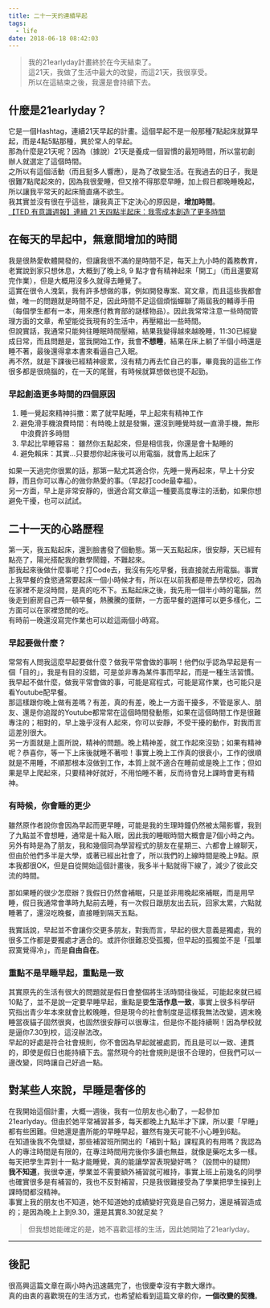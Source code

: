 ```yaml
---
title: 二十一天的連續早起
tags:
  - life
date: 2018-06-18 08:42:03
---
```


> 我的21earlyday計畫終於在今天結束了。  
> 這21天，我做了生活中最大的改變，而這21天，我很享受。  
> 所以在這結束之後，我還是會持續下去。  
## 什麼是21earlyday？

它是一個Hashtag，連續21天早起的計畫。這個早起不是一般那種7點起床就算早起，而是4點5點那種，異於常人的早起。  
那為什麼是21天呢？因為（據說）21天是養成一個習慣的最短時間，所以當初創辦人就選定了這個時間。  
之所以有這個活動（而且挺多人響應），是為了改變生活。在我過去的日子，我是很難7點爬起來的，因為我很愛睡，但又捨不得那麼早睡，加上假日都晚睡晚起，所以讓我平常天的起床簡直痛不欲生。  
我其實並沒有很在乎這些，讓我真正下定決心的原因是，**增加時間**。  
[【TED 有意識週報】連續 21 天四點半起床：我零成本創造了更多時間](https://womany.net/read/article/14517?ref=fb)
## 在每天的早起中，無意間增加的時間
我是很熱愛軟體開發的，但讓我很不滿的是時間不足，每天上九小時的義務教育，老實說到家只想休息，大概到了晚上8, 9 點才會有精神起來「開工」（而且還要寫完作業），但是大概用沒多久就得去睡覺了。  
這實在很令人洩氣，我有許多想做的事，例如開發專案、寫文章，而且這些我都會做，唯一的問題就是時間不足，因此時間不足這個煩惱蟬聯了兩屆我的輔導手冊（每個學生都有一本，用來應付教育部的謎樣物品）。因此我常常注意一些時間管理方面的文章，希望能從我現有的生活中，再壓縮出一些時間。  
但說實話，我通常只能夠往睡眠時間壓縮，結果我變得越來越晚睡，11:30已經變成日常，而且問題是，當我開始工作，我會**不想睡**，結果在床上躺了半個小時還是睡不著，最後還得拿本書來看逼自己入眠。  
再不然，就是下課後已經精神疲累，沒有精力再去忙自己的事，畢竟我的這些工作很多都是很燒腦的，在一天的尾聲，有時候就算想做也提不起勁。  

### 早起創造更多時間的四個原因
1. 睡一覺起來精神抖擻：累了就早點睡，早上起來有精神工作
2. 避免滑手機浪費時間：有時晚上就是發懶，還沒到睡覺時就一直滑手機，無形中浪費許多時間
3. 早起比早睡容易： 雖然你五點起來，但是相信我，你還是會十點睡的
4. 避免賴床：其實...只要想你起床後可以用電腦，就會馬上起床了

如果一天過完你很累的話，那第一點尤其適合你，先睡一覺再起來，早上十分安靜，而且你可以專心的做你熱愛的事。（早起打code最幸福）。  
另一方面，早上是非常安靜的，很適合寫文章這一種要高度專注的活動，如果你想避免干擾，也可以試試。  
## 二十一天的心路歷程
第一天，我五點起床，還到臉書發了個動態。第一天五點起床，很安靜，天已經有點亮了，陽光搭配我的數學鬧鐘，不難起來。  
那我起來後做什麼事呢？打Code去，我沒有先吃早餐，我直接就去用電腦。事實上我早餐的食慾通常要起床一個小時候才有，所以在以前我都是帶去學校吃，因為在家裡不是沒時間，是真的吃不下。五點起床之後，我先用一個半小時的電腦，然後走到廚房自己弄一頓早餐，熱騰騰的蛋餅，一方面早餐的選擇可以更多樣化，二方面可以在家裡悠閒的吃。  
有時前一晚還沒寫完作業也可以趁這兩個小時寫。

### 早起要做什麼？
常常有人問我這麼早起要做什麼？做我平常會做的事啊！他們似乎認為早起是有一個「目的」，我是有目的沒錯，可是並非專為某件事而早起，而是一種生活習慣。我早起不做什麼，做我平常會做的事，可能是寫程式，可能是寫作業，也可能只是看Youtube配早餐。  
那這樣跟你晚上做有差嗎？有差，真的有差，晚上一方面干擾多，不管是家人、朋友、還是你追蹤的Youtube都常常在這個時間發動態，如果在這個時間工作是很難專注的；相對的，早上幾乎沒有人起來，你可以安靜，不受干擾的動作，對我而言這差別很大。  
另一方面就是上面所說，精神的問題。晚上精神差，就工作起來沒勁；如果有精神呢？恭喜你，等一下上床後就睡不著啦！事實上晚上工作真的很衰小，工作的很順就是不用睡，不順那根本沒做到工作，本質上就不適合在睡前或是晚上工作；但如果是早上爬起來，只要精神好就好，不用怕睡不著，反而待會兒上課時會更有精神。

### 有時候，你會睡的更少
雖然原作者說你會因為早起而更早睡，可能是我的生理時鐘仍然被太陽影響，我到了九點並不會想睡，通常是十點入眠，因此我的睡眠時間大概會是7個小時之內。  
另外有時是為了朋友，我和幾個同為學習程式的朋友在星期三、六都會上線聊天，但由於他們多半是大學，或著已經出社會了，所以我們的上線時間是晚上9點。原本我都很OK，但是自從開始這個計畫後，我多半十點就得下線了，減少了彼此交流的時間。  

那如果睡的很少怎麼辦？我假日仍然會補眠，只是並非用晚起來補眠，而是用早睡，假日我通常會準時九點前去睡，有一次假日跟朋友出去玩，回家太累，六點就睡著了，還沒吃晚餐，直接睡到隔天五點。  

我實話說，早起並不會讓你交更多朋友，對我而言，早起的很大意義是獨處，我的很多工作都是要獨處才適合的。或許你很難忍受孤獨，但早起的孤獨並不是「孤單寂寞覺得冷」，而是**自由自在**。

### 重點不是早睡早起，重點是一致
其實原先的生活有很大的問題就是假日會整個將生活時間往後延，可能起來就已經10點了，並不是說一定要早睡早起，重點是要**生活作息一致**，事實上很多科學研究指出青少年本來就會比較晚睡，但是現今的社會制度是這樣我無法改變，週末晚睡當夜貓子固然很爽，也固然很安靜可以很專注，但是你不能持續啊！因為學校就是逼你7.30到校，這沒辦法改。  
早起的好處是符合社會規則，你不會因為早起就被處罰，而且是可以一致、連貫的，即使是假日也能持續下去。當然現今的社會規則是很不合理的，但我們可以一邊改變，同時讓自己好過一點。  

## 對某些人來說，早睡是奢侈的
在我開始這個計畫，大概一週後，我有一位朋友也心動了，一起參加21earlyday。但由於她平常補習甚多，每天都晚上九點半才下課，所以要「早睡」都有些困難。但她還是盡所能的早睡早起，雖然有幾天可能不小心睡到6點。  
在知道後我不免懷疑，那些補習班所開出的「補到十點」課程真的有用嗎？我認為人的專注時間是有限的，在專注時間用完後你多讀也無益，就像是藥吃太多一樣。每天把學生弄到十一點才能睡覺，真的能讓學習表現變好嗎？（設問中的疑問）  
**我不知道**，我很幸運，學業並不需要額外補習就可維持，事實上班上前幾名的同學也確實很多是有補習的，我也不反對補習，只是我很難接受為了學業把學生操到上課時間都沒精神。  
事實上我的朋友也不知道，她不知道她的成績變好究竟是自己努力，還是補習造成的；是因為晚上上到9.30，還是其實8.30就足矣？  
> 但我想她能確定的是，她不喜歡這樣的生活，因此她開始了21earlyday。  
* * *
## 後記
很高興這篇文章在兩小時內迅速飆完了，也很慶幸沒有字數大爆炸。  
真的由衷的喜歡現在的生活方式，也希望給看到這篇文章的你，**一個改變的契機**。
